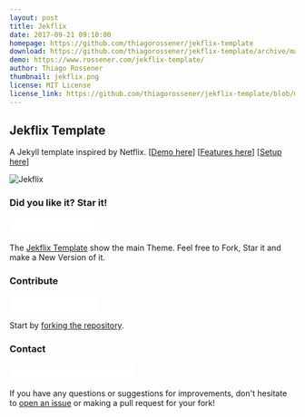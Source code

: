 ```yaml
---
layout: post
title: Jekflix
date: 2017-09-21 09:10:00
homepage: https://github.com/thiagorossener/jekflix-template
download: https://github.com/thiagorossener/jekflix-template/archive/master.zip
demo: https://www.rossener.com/jekflix-template/
author: Thiago Rossener
thumbnail: jekflix.png
license: MIT License
license_link: https://github.com/thiagorossener/jekflix-template/blob/master/LICENSE
---
```


## Jekflix Template

A Jekyll template inspired by Netflix. [[Demo here](https://www.rossener.com/jekflix-template)]
[[Features here](https://github.com/thiagorossener/jekflix-template#features)] [[Setup here](https://github.com/thiagorossener/jekflix-template/#setup)]

![Jekflix](https://camo.githubusercontent.com/743784c96f7e5569d7cd80162d33718cda410013/687474703a2f2f7265732e636c6f7564696e6172792e636f6d2f646d3768376538786a2f696d6167652f75706c6f61642f76313530353335343138322f6a656b666c69782d6c6f676f5f6d666e6770732e706e67)

### Did you like it? Star it!

<iframe
src="//ghbtns.com/github-btn.html?user=thiagorossener&repo=jekflix-template&type=watch&count=true&size=large"
allowtransparency="true" frameborder="0" scrolling="0" width="160px"
height="30px"></iframe>

The [Jekflix Template](https://github.com/thiagorossener/jekflix-template/) show the main Theme. Feel free to Fork, Star it and make a New Version of it.

### Contribute

<iframe
src="//ghbtns.com/github-btn.html?user=thiagorossener&repo=jekflix-template&type=fork&count=true&size=large"
allowtransparency="true" frameborder="0" scrolling="0" width="158px"
height="30px"></iframe>

Start by [forking the repository](https://github.com/thiagorossener/jekflix-template/).

### Contact

<iframe
src="//ghbtns.com/github-btn.html?user=thiagorossener&type=follow&count=true&size=large"
allowtransparency="true" frameborder="0" scrolling="0" width="220px"
height="30px"></iframe>

If you have any questions or suggestions for improvements, don't
hesitate to [open an issue](https://github.com/thiagorossener/jekflix-template/issues)
or making a pull request for your fork!
